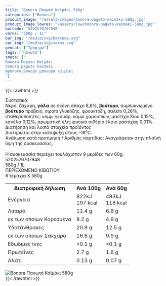```yaml
---
title: "Bonora Παγωτό Καϊμάκι 580g"
categories: ["Bonora"]
product_image: "/assets/images/bonora-pagwto-kaimaki-580g.jpg"
product_image_lowres: "/assets/low/bonora-pagwto-kaimaki-580g.jpg"
barcode: "5202576707948"
varos: "580g / 1L"
bar_img: "/media/svg/barcode.svg"
var_img: "/media/svg/varos.svg"
gencat: ["Τρόφιμα"]
tags: ["Παγωτά"]
smeta: ["
Bonora Παγωτο Καϊμάκι
bonora pagwto kaimaki
mponora βονορα μπονορα καιμακι
"]
---
```

{{< rawhtml >}}

<div class="sload94"><div class="product"><div id="sistatika">Συστατικά:</div><div class="alltext">Νερό, ζάχαρη, <b>γάλα</b> σε σκόνη άπαχο 8,8%, <b>βούτυρο</b>, συμπυκνωμένο <b>βούτυρο</b> πρόβειο, σιρόπι γλυκόζης, φρουκτόζη, σαλέπι 0,26%, σταθεροποιητές: κόμμι γκουάρ, κόμμι χαρουπιών, μαστίχα Χίου 0,15%, κανέλα 0,12%, αρωματική ύλη: φυσικό αιθέριο έλαιο μαστίχας 0,01%.</div><div id="loipa">Διατήρηση και λοιπά στοιχεία προϊόντος</div><div class="alltext">Διατηρείται στην κατάψυξη στους -18⁰C.<br>Aνάλωση κατά προτίμηση / Aριθμός παρτίδας: Αναγράφεται στην πλαϊνή όψη της συσκευασίας.<br><br>H συσκευασία περιέχει τουλάχιστον 9 μερίδες των 60g.</div><div id="barcode"><div id="barimage1"></div><span id="bartext">5202576707948</span></div><div id="varos"><div id="varosimage1"></div><span id="varostext">580g / 1L</span></div><div id="kivotio">ΠΕΡΙΕΧΟΜΕΝΟ ΚΙΒΩΤΙΟΥ:<br>8 τεμάχια Χ 580g</div><div class="tabout"><table id="diatable"><tbody><tr><th>Διατροφική δήλωση</th><th>Ανά 100g</th><th>Ανά 60g</th></tr><tr><td class="texr2">Ενέργεια</td><td class="texr">822kJ<br>197 kcal</td><td class="texr">493kJ<br>118 kcal</td></tr><tr><td class="texr2">Λιπαρά</td><td class="texr">11.4 g</td><td class="texr">6.8 g</td></tr><tr><td class="gray">εκ των οποίων Κορεσµένα</td><td class="gray2">8.2 g</td><td class="gray2">4.9 g</td></tr><tr><td class="texr2">Yδατάνθρακες</td><td class="texr">20.9 g</td><td class="texr">12.5 g</td></tr><tr><td class="gray">εκ των οποίων Σάκχαρα</td><td class="gray2">16.6 g</td><td class="gray2">9.9 g</td></tr><tr><td class="texr2">Eδώδιμες ίνες</td><td class="texr">&lt;0.1 g</td><td class="texr">&lt;0.1 g</td></tr><tr><td class="texr2">Πρωτεΐνες</td><td class="texr">2.7 g</td><td class="texr">1.6 g</td></tr><tr><td class="texr2">Αλάτι</td><td class="texr">0.13 g</td><td class="texr">0.07 g</td></tr></tbody></table></div><div class="keno"></div><div class="pimg"><img alt="Bonora Παγωτό Καϊμάκι 580g" title="Bonora Παγωτό Καϊμάκι 580g" src="/assets/images/bonora-pagwto-kaimaki-580g.jpg"></div></div></div>
{{< /rawhtml >}}


